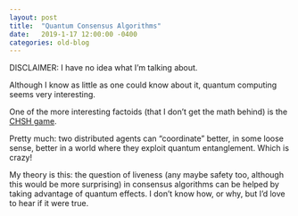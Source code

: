 ```yaml
---
layout: post
title:  "Quantum Consensus Algorithms"
date:   2019-1-17 12:00:00 -0400
categories: old-blog
---
```

DISCLAIMER: I have no idea what I’m talking about. 

Although I know as little as one could know about it, quantum computing seems very interesting. 

One of the more interesting factoids (that I don’t get the math behind) is the [CHSH game](https://sergworks.wordpress.com/2016/10/26/chsh-game-in-detail/).

Pretty much: two distributed agents can “coordinate” better, in some loose sense, better in a world where they exploit quantum entanglement. Which is crazy!

My theory is this: the question of liveness (any maybe safety too, although this would be more surprising) in consensus algorithms can be helped by taking advantage of quantum effects. I don’t know how, or why, but I’d love to hear if it were true.